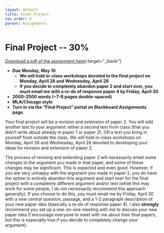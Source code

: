 ```yaml
---
layout: default
title: Final Project
nav_order: 4
parent: Assignments
---
```

# Final Project -- 30%
[Download a pdf of the assignment here](https://lindsaythomas.net/eng380s21/assignments/eng380s21-finalproject.pdf){:target="_blank"}
* **Due Monday, May 10**
    * **We will hold in-class workshops devoted to the final project on Monday, April 26 and Wednesday, April 28**
    * **If you decide to completely abandon paper 2 and start over, you must email me with a re-do of response paper 4 by Friday, April 30**
* **2000-2500 words (~7-8 pages double-spaced)**
* **MLA/Chicago style**
* **Turn in via the “Final Project” portal on Blackboard Assignments page.**

Your final project will be a revision and extension of paper 2. You will add another text to your argument: either a second text from class (that you didn’t write about already in paper 1 or paper 2), OR a text you bring in yourself from outside the class. We will hold in-class workshops on Monday, April 26 and Wednesday, April 28 devoted to developing your ideas for revision and extension of paper 2.

The process of revising and extending paper 2 will necessarily entail some changes to the argument you made in that paper, and some of these changes may be significant. This is expected and even good. However, if you are very unhappy with the argument you made in paper 2, you do have the option to entirely abandon this argument and start over for the final project with a completely different argument and/or text (while this may work for some people, I do not necessarily recommend this approach generally). If you choose to do this, you must email me by Friday, April 30 with a new central question, passage, and a 1-2 paragraph description of your new paper idea (basically a re-do of response paper 4). I also **strongly** recommend you set up a one-on-one meeting with me to discuss your new paper idea (I encourage everyone to meet with me about their final papers, but this is especially true if you decide to completely change your argument).
